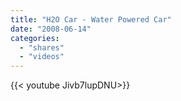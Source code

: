 ```yaml
---
title: "H2O Car - Water Powered Car"
date: "2008-06-14"
categories:
  - "shares"
  - "videos"
---
```


<div style="width: 70vw;">{{< youtube Jivb7lupDNU>}}</div>
